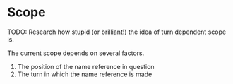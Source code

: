 # Scope
TODO: Research how stupid (or brilliant!) the idea of turn dependent scope is.

The current scope depends on several factors.
1. The position of the name reference in question
2. The turn in which the name reference is made
